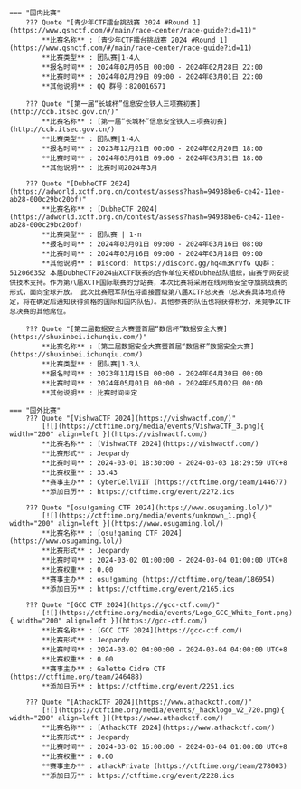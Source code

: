     === "国内比赛"
        ??? Quote "[青少年CTF擂台挑战赛 2024 #Round 1](https://www.qsnctf.com/#/main/race-center/race-guide?id=11)"  
            **比赛名称** : [青少年CTF擂台挑战赛 2024 #Round 1](https://www.qsnctf.com/#/main/race-center/race-guide?id=11)  
            **比赛类型** : 团队赛|1-4人  
            **报名时间** : 2024年02月05日 00:00 - 2024年02月28日 22:00  
            **比赛时间** : 2024年02月29日 09:00 - 2024年03月01日 22:00  
            **其他说明** : QQ 群号：820016571  
            
        ??? Quote "[第一届“长城杯”信息安全铁人三项赛初赛](http://ccb.itsec.gov.cn/)"  
            **比赛名称** : [第一届“长城杯”信息安全铁人三项赛初赛](http://ccb.itsec.gov.cn/)  
            **比赛类型** : 团队赛|1-4人  
            **报名时间** : 2023年12月21日 00:00 - 2024年02月20日 18:00  
            **比赛时间** : 2024年03月01日 09:00 - 2024年03月31日 18:00  
            **其他说明** : 比赛时间2024年3月  
            
        ??? Quote "[DubheCTF 2024](https://adworld.xctf.org.cn/contest/assess?hash=94938be6-ce42-11ee-ab28-000c29bc20bf)"  
            **比赛名称** : [DubheCTF 2024](https://adworld.xctf.org.cn/contest/assess?hash=94938be6-ce42-11ee-ab28-000c29bc20bf)  
            **比赛类型** : 团队赛 | 1-n  
            **报名时间** : 2024年03月01日 09:00 - 2024年03月16日 08:00  
            **比赛时间** : 2024年03月16日 09:00 - 2024年03月18日 09:00  
            **其他说明** : Discord: https://discord.gg/hq4m3KrVfG QQ群：512066352 本届DubheCTF2024由XCTF联赛的合作单位天枢Dubhe战队组织，由赛宁网安提供技术支持。作为第八届XCTF国际联赛的分站赛，本次比赛将采用在线网络安全夺旗挑战赛的形式，面向全球开放。 此次比赛冠军队伍将直接晋级第八届XCTF总决赛（总决赛具体地点待定，将在确定后通知获得资格的国际和国内队伍）。其他参赛的队伍也将获得积分，来竞争XCTF总决赛的其他席位。  
            
        ??? Quote "[第二届数据安全大赛暨首届“数信杯”数据安全大赛](https://shuxinbei.ichunqiu.com/)"  
            **比赛名称** : [第二届数据安全大赛暨首届“数信杯”数据安全大赛](https://shuxinbei.ichunqiu.com/)  
            **比赛类型** : 团队赛|1-3人  
            **报名时间** : 2023年11月15日 00:00 - 2024年04月30日 00:00  
            **比赛时间** : 2024年05月01日 00:00 - 2024年05月02日 00:00  
            **其他说明** : 比赛时间未定  
                
    === "国外比赛"
        ??? Quote "[VishwaCTF 2024](https://vishwactf.com/)"  
            [![](https://ctftime.org/media/events/VishwaCTF_3.png){ width="200" align=left }](https://vishwactf.com/)  
            **比赛名称** : [VishwaCTF 2024](https://vishwactf.com/)  
            **比赛形式** : Jeopardy  
            **比赛时间** : 2024-03-01 18:30:00 - 2024-03-03 18:29:59 UTC+8  
            **比赛权重** : 33.43  
            **赛事主办** : CyberCellVIIT (https://ctftime.org/team/144677)  
            **添加日历** : https://ctftime.org/event/2272.ics  
            
        ??? Quote "[osu!gaming CTF 2024](https://www.osugaming.lol/)"  
            [![](https://ctftime.org/media/events/unknown_1.png){ width="200" align=left }](https://www.osugaming.lol/)  
            **比赛名称** : [osu!gaming CTF 2024](https://www.osugaming.lol/)  
            **比赛形式** : Jeopardy  
            **比赛时间** : 2024-03-02 01:00:00 - 2024-03-04 01:00:00 UTC+8  
            **比赛权重** : 0.00  
            **赛事主办** : osu!gaming (https://ctftime.org/team/186954)  
            **添加日历** : https://ctftime.org/event/2165.ics  
            
        ??? Quote "[GCC CTF 2024](https://gcc-ctf.com/)"  
            [![](https://ctftime.org/media/events/Logo_GCC_White_Font.png){ width="200" align=left }](https://gcc-ctf.com/)  
            **比赛名称** : [GCC CTF 2024](https://gcc-ctf.com/)  
            **比赛形式** : Jeopardy  
            **比赛时间** : 2024-03-02 04:00:00 - 2024-03-04 04:00:00 UTC+8  
            **比赛权重** : 0.00  
            **赛事主办** : Galette Cidre CTF (https://ctftime.org/team/246488)  
            **添加日历** : https://ctftime.org/event/2251.ics  
            
        ??? Quote "[AthackCTF 2024](https://www.athackctf.com/)"  
            [![](https://ctftime.org/media/events/_hacklogo_v2_720.png){ width="200" align=left }](https://www.athackctf.com/)  
            **比赛名称** : [AthackCTF 2024](https://www.athackctf.com/)  
            **比赛形式** : Jeopardy  
            **比赛时间** : 2024-03-02 16:00:00 - 2024-03-04 01:00:00 UTC+8  
            **比赛权重** : 0.00  
            **赛事主办** : athackPrivate (https://ctftime.org/team/278003)  
            **添加日历** : https://ctftime.org/event/2228.ics  
            